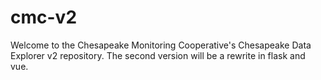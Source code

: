 # cmc-v2

Welcome to the Chesapeake Monitoring Cooperative's Chesapeake Data Explorer v2 repository. The second version will be a rewrite in flask and vue.
